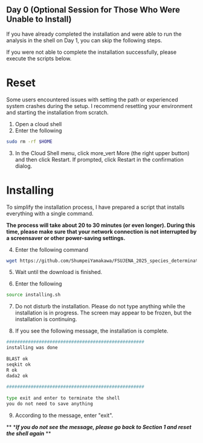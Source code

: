 ## Day 0 (Optional Session for Those Who Were Unable to Install)

If you have already completed the installation and were able to run the analysis in the shell on Day 1, you can skip the following steps.

If you were not able to complete the installation successfully, please execute the scripts below.

# Reset

Some users encountered issues with setting the path or experienced system crashes during the setup. I recommend resetting your environment and starting the installation from scratch. 

1. Open a cloud shell
2. Enter the following

```bash
sudo rm -rf $HOME
```

3. In the Cloud Shell menu, click more_vert More (the right upper button) and then click Restart. If prompted, click Restart in the confirmation dialog.


# Installing

To simplify the installation process, I have prepared a script that installs everything with a single command.

**The process will take about 20 to 30 minutes (or even longer). During this time, please make sure that your network connection is not interrupted by a screensaver or other power-saving settings.**

4. Enter the following command

```bash
wget https://github.com/ShumpeiYamakawa/FSUJENA_2025_species_determination/raw/refs/heads/main/installing.sh
```

5. Wait until the download is finished.

6. Enter the following

```bash
source installing.sh
```

7. Do not disturb the installation. Please do not type anything while the installation is in progress. The screen may appear to be frozen, but the installation is continuing.

8. If you see the following message, the installation is complete.

```bash
###################################################
installing was done
 
BLAST ok
seqkit ok
R ok
dada2 ok
 
###################################################
 
type exit and enter to terminate the shell
you do not need to save anything
```

9. According to the message, enter "exit".

** ******If you do not see the message, please go back to Section 1 and reset the shell again***** **








